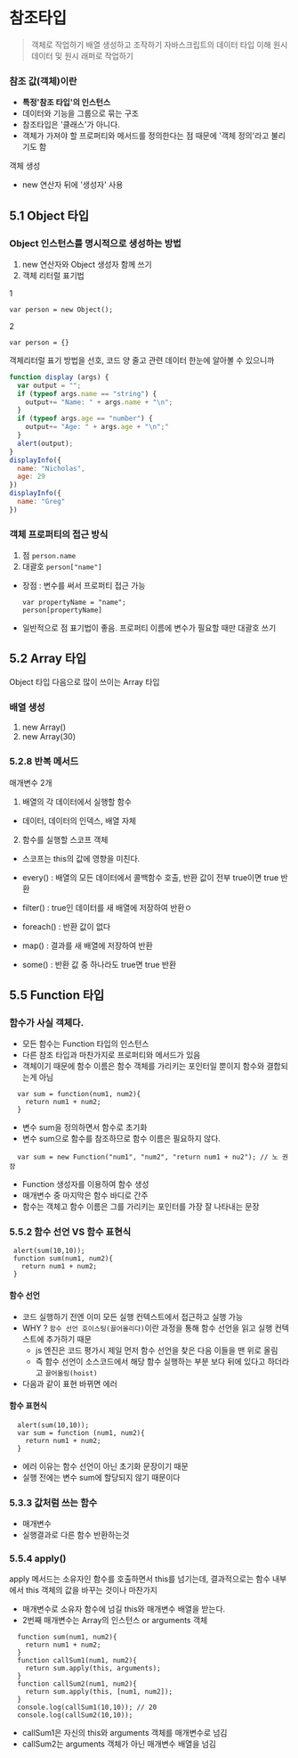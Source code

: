 # 참조타입

> 객체로 작업하기
> 배열 생성하고 조작하기
> 자바스크립트의 데이터 타입 이해
> 원시 데이터 및 원시 래퍼로 작업하기

### 참조 값(객체)이란
- **특정'참조 타입'의 인스턴스**
- 데이터와 기능을 그룹으로 묶는 구조
- 참조타입은 '클래스'가 아니다.
- 객체가 가져야 할 프로퍼티와 메서드를 정의한다는 점 때문에 '객체 정의'라고 불리기도 함

객체 생성
- new 연산자 뒤에 '생성자' 사용

## 5.1 Object 타입
### Object 인스턴스를 명시적으로 생성하는 방법
1. new 연산자와 Object 생성자 함께 쓰기 
2. 객체 리터럴 표기법

1
```
var person = new Object();
```

2
```
var person = {}
```
객체리터럴 표기 방법을 선호, 코드 양 줄고 관련 데이터 한눈에 알아볼 수 있으니까
```javascript
function display (args) {
  var output = "";
  if (typeof args.name == "string") {
    output+= "Name: " + args.name + "\n";
  }
  if (typeof args.age == "number") {
    output+= "Age: " + args.age + "\n";"
  }
  alert(output);
}
displayInfo({
  name: "Nicholas",
  age: 29
})
displayInfo({
  name: "Greg"
})
```

### 객체 프로퍼티의 접근 방식
1. 점      `person.name`
2. 대괄호   `person["name"]`
  - 장점 : 변수를 써서 프로퍼티 접근 가능    
    ```
    var propertyName = "name";
    person[propertyName]
    ```
  - 일반적으로 점 표기법이 좋음. 프로퍼티 이름에 변수가 필요할 때만 대괄호 쓰기

## 5.2 Array 타입

Object 타입 다음으로 많이 쓰이는 Array 타입

### 배열 생성
1. new Array()
2. new Array(30)

### 5.2.8 반복 메서드
매개변수 2개
1. 배열의 각 데이터에서 실행할 함수
  - 데이터, 데이터의 인덱스, 배열 자체
2. 함수를 실행할 스코프 객체
  - 스코프는 this의 값에 영향을 미친다.

- every() : 배열의 모든 데이터에서 콜백함수 호출, 반환 값이 전부 true이면 true 반환
- filter() : true인 데이터를 새 배열에 저장하여 반환ㅇ
- foreach() : 반환 값이 없다
- map() : 결과를 새 배열에 저장하여 반환
- some() : 반환 값 중 하나라도 true면 true 반환

## 5.5 Function 타입
### 함수가 사실 객체다.
- 모든 함수는 Function 타입의 인스턴스
- 다른 참조 타입과 마찬가지로 프로퍼티와 메서드가 있음
- 객체이기 때문에 함수 이름은 함수 객체를 가리키는 포인터일 뿐이지 함수와 결합되는게 아님

```
  var sum = function(num1, num2){
    return num1 + num2;
  }
```
- 변수 sum을 정의하면서 함수로 초기화
- 변수 sum으로 함수를 참조하므로 함수 이름은 필요하지 않다.

```
  var sum = new Function("num1", "num2", "return num1 + nu2"); // 노 권장
```
- Function 생성자를 이용하여 함수 생성
- 매개변수 중 마지막은 함수 바디로 간주
- 함수는 객체고 함수 이름은 그를 가리키는 포인터를 가장 잘 나타내는 문장

### 5.5.2 함수 선언 VS 함수 표현식

```
 alert(sum(10,10));
 function sum(num1, num2){
   return num1 + num2;
 }
```

#### 함수 선언
- 코드 실행하기 전엔 이미 모든 실행 컨텍스트에서 접근하고 실행 가능
- WHY ? `함수 선언 호이스팅(끌어올리다)`이란 과정을 통해 함수 선언을 읽고 실행 컨텍스트에 추가하기 때문
  - js 엔진은 코드 평가시 제일 먼저 함수 선언을 찾은 다음 이들을 맨 위로 올림
  - 즉 함수 선언이 소스코드에서 해당 함수 실행하는 부분 보다 뒤에 있다고 하더라고 `끌어올림(hoist)`
- 다음과 같이 표현 바뀌면 에러

#### 함수 표현식

```
  alert(sum(10,10));
  var sum = function (num1, num2){
    return num1 + num2;
  }
```
- 에러 이유는 함수 선언이 아닌 초기화 문장이기 때문
- 실행 전에는 변수 sum에 할당되지 않기 때문이다


### 5.3.3 값처럼 쓰는 함수
- 매개변수
- 실행결과로 다른 함수 반환하는것

### 5.5.4 apply()
apply 메서드는 소유자인 함수를 호출하면서 this를 넘기는데, 결과적으로는 함수 내부에서 this 객체의 값을 바꾸는 것이나 마찬가지
- 매개변수로 소유자 함수에 넘길 this와 매개변수 배열을 받는다.
- 2번째 매개변수는 Array의 인스턴스 or arguments 객체

```
  function sum(num1, num2){
    return num1 + num2;
  }
  function callSum1(num1, num2){
    return sum.apply(this, arguments);
  }
  function callSum2(num1, num2){
    return sum.apply(this, [num1, num2]);
  }
  console.log(callSum1(10,10)); // 20
  console.log(callSum2(10,10));
```
- callSum1은 자신의 this와 arguments 객체를 매개변수로 넘김
- callSum2는 arguments 객체가 아닌 매개변수 배열을 넘김
